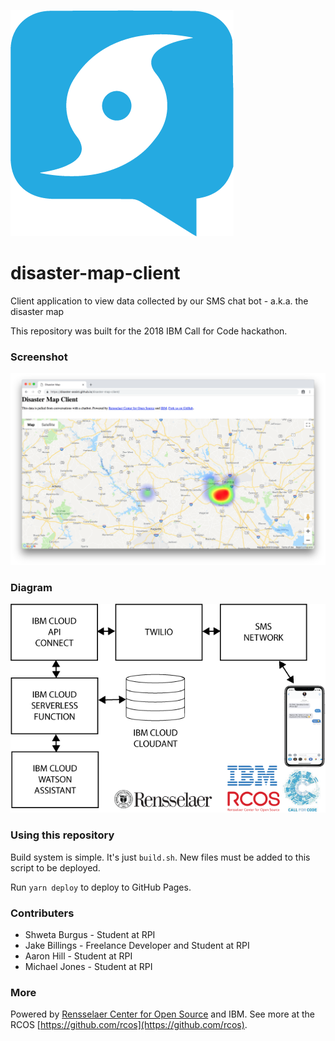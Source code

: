 ![Logo](art/Logo.png)

# disaster-map-client
Client application to view data collected by our SMS chat bot - a.k.a. the disaster map

This repository was built for the 2018 IBM Call for Code hackathon.

### Screenshot
![Screenshot](screenshot/screenshot.png)

### Diagram
![Diagram](art/Diagram.png)


### Using this repository

Build system is simple. It's just `build.sh`. New files must be added to this script to be deployed.

Run `yarn deploy` to deploy to GitHub Pages.

### Contributers

- Shweta Burgus - Student at RPI
- Jake Billings - Freelance Developer and Student at RPI
- Aaron Hill - Student at RPI
- Michael Jones - Student at RPI

### More

Powered by [Rensselaer Center for Open Source](http://rcos.io) and IBM. See more at the RCOS [https://github.com/rcos](https://github.com/rcos).

